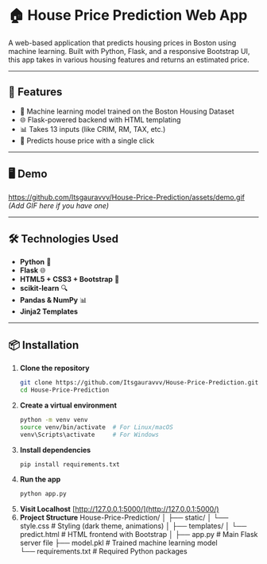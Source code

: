 # 🏠 House Price Prediction Web App

A web-based application that predicts housing prices in Boston using machine learning. Built with Python, Flask, and a responsive Bootstrap UI, this app takes in various housing features and returns an estimated price.

---

## 🚀 Features

- 🧠 Machine learning model trained on the Boston Housing Dataset
- 🌐 Flask-powered backend with HTML templating
- 📊 Takes 13 inputs (like CRIM, RM, TAX, etc.)
- 🎯 Predicts house price with a single click

---

## 🖥️ Demo

https://github.com/Itsgauravvv/House-Price-Prediction/assets/demo.gif *(Add GIF here if you have one)*

---

## 🛠️ Technologies Used

- **Python** 🐍
- **Flask** 🌐
- **HTML5 + CSS3 + Bootstrap** 🎨
- **scikit-learn** 🔍
- **Pandas & NumPy** 📊
- **Jinja2 Templates**

---

## 📦 Installation

1. **Clone the repository**
   ```bash
   git clone https://github.com/Itsgauravvv/House-Price-Prediction.git
   cd House-Price-Prediction
2. **Create a virtual environment**
   ```bash
   python -m venv venv
   source venv/bin/activate  # For Linux/macOS
   venv\Scripts\activate     # For Windows
3. **Install dependencies**
   ```bash
   pip install requirements.txt
4. **Run the app**
   ```bash
   python app.py
5. **Visit Localhost**
   [http://127.0.0.1:5000/](http://127.0.0.1:5000/)
6. **Project Structure**
   House-Price-Prediction/
   │
   ├── static/
   │   └── style.css           # Styling (dark theme, animations)
   │
   ├── templates/
   │   └── predict.html        # HTML frontend with Bootstrap
   │
   ├── app.py                  # Main Flask server file
   ├── model.pkl               # Trained machine learning model       
   └── requirements.txt        # Required Python packages

